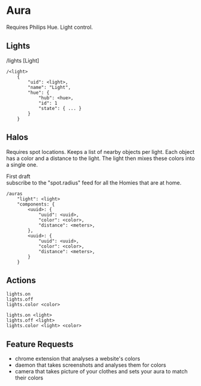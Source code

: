 # Aura

Requires Philips Hue. Light control.

## Lights

/lights
    [Light]

    /<light>
        {
            "uid": <light>,
            "name": "Light",
            "hue": {
                "hub": <hue>,
                "id": 1
                "state": { ... }
            }
        }


## Halos

Requires spot locations. Keeps a list of nearby objects per light.
Each object has a color and a distance to the light. The light then
mixes these colors into a single one.


First draft <br>
subscribe to the "spot.radius" feed for all the Homies
that are at home.

    /auras
        "light": <light>
        "components: {
            <uuid>: {
                "uuid": <uuid>,
                "color": <color>,
                "distance": <meters>,
            },
            <uuid>: {
                "uuid": <uuid>,
                "color": <color>,
                "distance": <meters>,
            }
        }

## Actions

    lights.on
    lights.off
    lights.color <color>

    lights.on <light>
    lights.off <light>
    lights.color <light> <color>


## Feature Requests

- chrome extension that analyses a website's colors
- daemon that takes screenshots and analyses them for colors
- camera that takes picture of your clothes and sets your aura to match their colors
